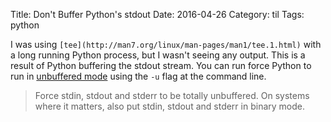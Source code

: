 Title: Don't Buffer Python's stdout
Date: 2016-04-26
Category: til
Tags: python

I was using `[tee](http://man7.org/linux/man-pages/man1/tee.1.html)` with a long running Python process, but I wasn't seeing any output. This is a result of Python buffering the stdout stream. You can run force Python to run in [unbuffered mode](https://docs.python.org/2/using/cmdline.html#cmdoption-u) using the `-u` flag at the command line.

> Force stdin, stdout and stderr to be totally unbuffered. On systems where it matters, also put stdin, stdout and stderr in binary mode.


